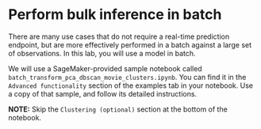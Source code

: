 # Perform bulk inference in batch

There are many use cases that do not require a real-time prediction endpoint, but are more effectively performed in a batch against a large set of observations. In this lab, you will use a model in batch.  

We will use a SageMaker-provided sample notebook called `batch_transform_pca_dbscan_movie_clusters.ipynb`. You can find it in the `Advanced functionality` section of the examples tab in your notebook. Use a copy of that sample, and follow its detailed instructions.

**NOTE:** Skip the `Clustering (optional)` section at the bottom of the notebook.
